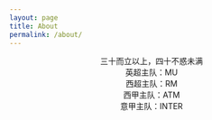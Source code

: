 ```yaml
---
layout: page
title: About
permalink: /about/
---
```


<!--<img src="{{ site.baseurl }}/assets/profile.jpg" title="Profile Picture" class="profile">-->

<center> 三十而立以上，四十不惑未满 </center >
<center> 英超主队：MU </center>
<center> 西超主队：RM </center>
<center> 西甲主队：ATM </center>
<center> 意甲主队：INTER </center>




[centrarium]: https://github.com/bencentra/centrarium
[bencentra]: http://bencentra.com
[jekyll]: https://github.com/jekyll/jekyll
